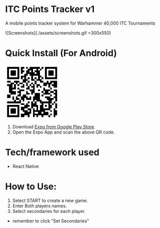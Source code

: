 # ITC Points Tracker v1
A mobile points tracker system for Warhammer 40,000 ITC Tournaments

![Screenshots](./assets/screenshots.gif =300x550)


# Quick Install (For Android)
![QR Image](./assets/img/expoQR.png)

1. Download [Expo from Google Play Store](https://play.google.com/store/apps/details?id=host.exp.exponent&hl=en_US). 
2. Open the Expo App and scan the above QR code.

# Tech/framework used
* React Native

# How to Use:
1. Select START to create a new game. 
2. Enter Both players names. 
3. Select secondaries for each player. 
  * remember to click "Set Secondaries"

